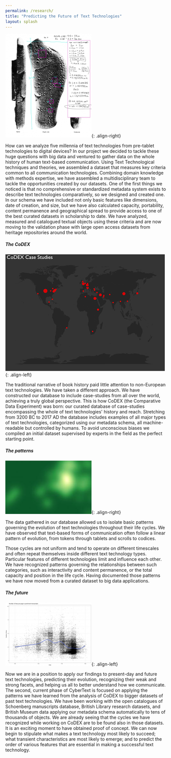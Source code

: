 ```yaml
---
permalink: /research/
title: "Predicting the Future of Text Technologies"
layout: splash
---
```


![Research_1](/assets/images/research_1.png){: .align-right}

How can we analyze five millennia of text technologies from pre-tablet technologies to digital devices? In our project we decided to tackle these huge questions with big data and ventured to gather data on the whole history of human text-based communication. Using Text Technological techniques and theories, we assembled a dataset that measures key criteria common to all communication technologies. Combining domain knowledge with methods expertise, we have assembled a multidisciplinary team to tackle the opportunities created by our datasets. One of the first things we noticed is that no comprehensive or standardized metadata system exists to describe text technologies comparatively, so we designed and created one. In our schema we have included not only basic features like dimensions, date of creation, and size, but we have also calculated capacity, portability, content permanence and geographical spread to provide access to one of the best curated datasets in scholarship to date. We have analyzed, measured and catalogued textual objects using these criteria and are now moving to the validation phase with large open access datasets from heritage repositories around the world.

##### The CoDEX

![Research_2](/assets/images/research_2.png){: .align-left}

The traditional narrative of book history paid little attention to non-European text technologies. We have taken a different approach. We have constructed our database to include case-studies from all over the world, achieving a truly global perspective. This is how CoDEX (the Comparative Data Experiment) was born: our curated database of case-studies encompassing the whole of text technologies' history and reach. Stretching from 3200 BC to 2017 AD the database includes examples of all major types of text technologies, categorized using our metadata schema, all machine-readable but controlled by humans. To avoid unconscious biases we compiled an initial dataset supervised by experts in the field as the perfect starting point.

##### The patterns

![Research_3](/assets/images/research_3.jpeg){: .align-right}

The data gathered in our database allowed us to isolate basic patterns governing the evolution of text technologies throughout their life cycles. We have observed that text-based forms of communication often follow a linear pattern of evolution, from tokens through tablets and scrolls to codices.

Those cycles are not uniform and tend to operate on different timescales and often repeat themselves inside different text technology types. Particular features of different technologies limit and influence each other. We have recognized patterns governing the relationships between such categories, such as interactivity and content permanence, or the total capacity and position in the life cycle. Having documented those patterns we have now moved from a curated dataset to big data applications.

##### The future

![Research_4](/assets/images/research_4.png){: .align-left}

Now we are in a position to apply our findings to present-day and future text technologies, predicting their evolution, recognizing their weak and strong facets, and helping us all to better understand how we communicate. The second, current phase of CyberText is focused on applying the patterns we have learned from the analysis of CoDEX to bigger datasets of past text technologies. We have been working with the open catalogues of Schoenberg manuscripts database, British Library research datasets, and British Museum data applying our metadata schema automatically to tens of thousands of objects. We are already seeing that the cycles we have recognized while working on CoDEX are to be found also in those datasets. It is an exciting moment to have obtained proof of concept. We can now begin to stipulate what makes a text technology most likely to succeed; what transient characteristics are most likely to emerge; and to predict the order of various features that are essential in making a successful text technology.
